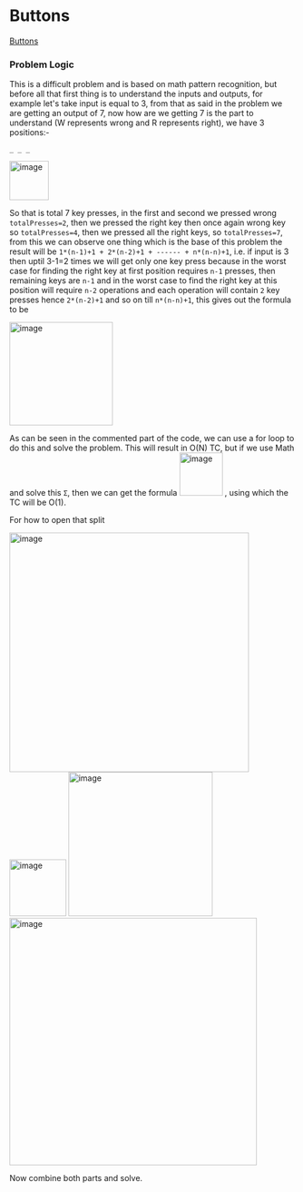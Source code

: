 # Buttons
[Buttons](https://codeforces.com/problemset/problem/268/B)

### Problem Logic
This is a difficult problem and is based on math pattern recognition, but before all that first thing is to understand the inputs and outputs, for example let's take input is equal to 3, from that as said in the problem we are getting an output of 7, now how are we getting 7 is the part to understand (W represents wrong and R represents right), we have 3 positions:-

`_ _ _`

<img width="69" alt="image" src="https://github.com/user-attachments/assets/54113d33-33b4-4392-bf2a-93ddc4843d47" />

So that is total 7 key presses, in the first and second we pressed wrong `totalPresses=2`, then we pressed the right key then once again wrong key so `totalPresses=4`, then we pressed all the right keys, so `totalPresses=7`, from this we can observe one thing which is the base of this problem the result will be `1*(n-1)+1 + 2*(n-2)+1 + ------ + n*(n-n)+1`, i.e. if input is 3 then uptil 3-1=2 times we will get only one key press because in the worst case for finding the right key at first position requires `n-1` presses, then remaining keys are `n-1` and in the worst case to find the right key at this position will require `n-2` operations and each operation will contain `2` key presses hence `2*(n-2)+1` and so on till `n*(n-n)+1`, this gives out the formula to be 

<img width="182" alt="image" src="https://github.com/user-attachments/assets/008739ab-94b4-46e7-95e8-6cc30d98c628" />


As can be seen in the commented part of the code, we can use a for loop to do this and solve the problem. This will result in O(N) TC, but if we use Math and solve this `Σ`, then we can get the formula <img width="76" alt="image" src="https://github.com/user-attachments/assets/50afd429-3797-4d41-b92d-1abcdadd771b" />
, using which the TC will be O(1). 

For how to open that split 

<img width="422" alt="image" src="https://github.com/user-attachments/assets/56843c30-4a65-43ee-a63e-3c40dcf1e794" />

<img width="100" alt="image" src="https://github.com/user-attachments/assets/49e7536d-ecd1-403c-b2c6-8255f525a938" />

<img width="254" alt="image" src="https://github.com/user-attachments/assets/1aaf262a-ebee-4240-9e4a-e05ddaa96fe3" />

<img width="436" alt="image" src="https://github.com/user-attachments/assets/e75b6be7-dc50-4f56-8bb6-f3c77514f9d4" />

Now combine both parts and solve.
